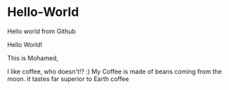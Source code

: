 # Hello-World
Hello world from Github

Hello World!

This is Mohamed,

I like coffee, who doesn't!? :)
My Coffee is made of beans coming from the moon. it tastes far superior to Earth coffee
